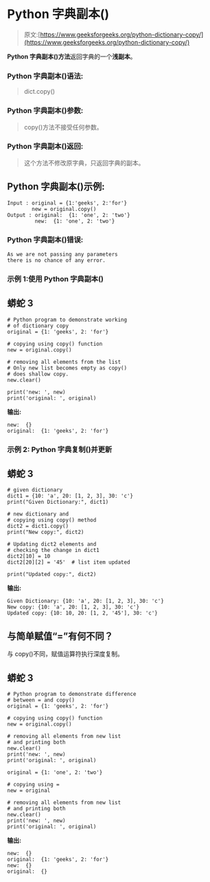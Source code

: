 # Python 字典副本()

> 原文:[https://www.geeksforgeeks.org/python-dictionary-copy/](https://www.geeksforgeeks.org/python-dictionary-copy/)

**Python 字典副本()方法**返回字典的一个**浅副本**。

### **Python** 字典副本()**语法:**

> dict.copy()

### **Python** 字典副本()**参数:**

> copy()方法不接受任何参数。

### **Python** 字典副本()**返回:**

> 这个方法不修改原字典，只返回字典的副本。

## **Python** 字典副本()示例:

```
Input : original = {1:'geeks', 2:'for'}
        new = original.copy()
Output : original:  {1: 'one', 2: 'two'}
         new:  {1: 'one', 2: 'two'}
```

### **Python** 字典副本()**错误:**

```
As we are not passing any parameters 
there is no chance of any error.
```

### 示例 1:使用 **Python** 字典副本()

## 蟒蛇 3

```
# Python program to demonstrate working
# of dictionary copy
original = {1: 'geeks', 2: 'for'}

# copying using copy() function
new = original.copy()

# removing all elements from the list
# Only new list becomes empty as copy()
# does shallow copy.
new.clear()

print('new: ', new)
print('original: ', original)
```

**输出:**

```
new:  {}
original:  {1: 'geeks', 2: 'for'}
```

### **示例 2:** Python 字典复制()并更新

## 蟒蛇 3

```
# given dictionary
dict1 = {10: 'a', 20: [1, 2, 3], 30: 'c'}
print("Given Dictionary:", dict1)

# new dictionary and
# copying using copy() method
dict2 = dict1.copy()
print("New copy:", dict2)

# Updating dict2 elements and
# checking the change in dict1
dict2[10] = 10
dict2[20][2] = '45'  # list item updated

print("Updated copy:", dict2)
```

**输出:**

```
Given Dictionary: {10: 'a', 20: [1, 2, 3], 30: 'c'}
New copy: {10: 'a', 20: [1, 2, 3], 30: 'c'}
Updated copy: {10: 10, 20: [1, 2, '45'], 30: 'c'}
```

## **与简单赋值“=”有何不同？**

与 copy()不同，赋值运算符执行深度复制。

## 蟒蛇 3

```
# Python program to demonstrate difference
# between = and copy()
original = {1: 'geeks', 2: 'for'}

# copying using copy() function
new = original.copy()

# removing all elements from new list
# and printing both
new.clear()
print('new: ', new)
print('original: ', original)

original = {1: 'one', 2: 'two'}

# copying using =
new = original

# removing all elements from new list
# and printing both
new.clear()
print('new: ', new)
print('original: ', original)
```

**输出:**

```
new:  {}
original:  {1: 'geeks', 2: 'for'}
new:  {}
original:  {}
```
